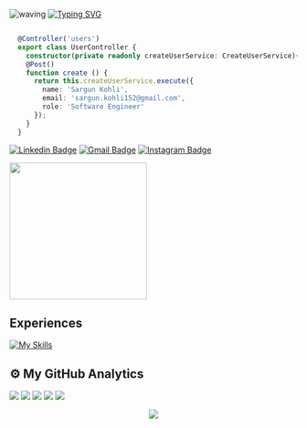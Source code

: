![waving](https://capsule-render.vercel.app/api?type=waving&height=200&text=Sir%20Lucas&fontAlignY=40&color=gradient)
[![Typing SVG](https://readme-typing-svg.herokuapp.com/?color=ffff&size=35&center=true&vCenter=true&width=1000&lines=Hey!+I'm+Lucas+Matheus;I+am+23yo;from+Maceió-Brazil;Software+Developer;Welcome!+:%29)](https://git.io/typing-svg)
```ts

  @Controller('users')
  export class UserController {
    constructor(private readonly createUserService: CreateUserService){ }
    @Post()
    function create () {
      return this.createUserService.execute({
        name: 'Sargun Kohli',
        email: 'sargun.kohli152@gmail.com',
        role: 'Software Engineer'
      });
    }
  }

```

[![Linkedin Badge](https://img.shields.io/badge/-sirlucasm-blue?style=flat-square&logo=Linkedin&logoColor=white&link=https://www.linkedin.com/in/sirlucasm//)](https://www.linkedin.com/in/sirlucasm/)
[![Gmail Badge](https://img.shields.io/badge/-lucasmatheus2021@gmail.com-c14438?style=flat-square&logo=Gmail&logoColor=white)](https://accounts.google.com/signin/v2/identifier?service=mail&passive=true&rm=false&continue=https%3A%2F%2Fmail.google.com%2Fmail%2F&ss=1&scc=1&ltmpl=default&ltmplcache=2&emr=1&osid=1&flowName=GlifWebSignIn&flowEntry=ServiceLogin)
[![Instagram Badge](https://img.shields.io/badge/@sirlucasm-%23E4405F.svg?style=flat&logo=instagram&logoColor=white&link=https://www.instagram.com/cleitonnnnnn//)](https://www.instagram.com/sirlucasm/)


<div>
 
<a height="150em" href="http://www.github.com/sirlucasm"><img height='240em' src='https://github-readme-streak-stats.herokuapp.com?user=sirlucasm&theme=midnight-purple&date_format=j%20M%5B%20Y%5D&fire=DD0000&ring=52DD81&dates=52DD81&stroke=ABCFDD' /></a>

</div>

## Experiences
 
[![My Skills](https://skillicons.dev/icons?i=nextjs,react,js,ts,html,css,nodejs,mysql,mongodb,redux,bootstrap,docker,vscode,powershell,bash,git,github,jest,tailwindcss,postgres,express,vercel,reactnative&perline=6)](https://skillicons.dev)

## ⚙️  My GitHub Analytics

![](http://github-profile-summary-cards.vercel.app/api/cards/profile-details?username=sirlucasm&theme=github_dark)
![](http://github-profile-summary-cards.vercel.app/api/cards/repos-per-language?username=sirlucasm&theme=github_dark)
![](http://github-profile-summary-cards.vercel.app/api/cards/most-commit-language?username=sirlucasm&theme=github_dark)
![](http://github-profile-summary-cards.vercel.app/api/cards/stats?username=sirlucasm&theme=github_dark)
![](http://github-profile-summary-cards.vercel.app/api/cards/productive-time?username=sirlucasm&theme=github_dark&utcOffset=-3)

<div align="center">
  <img src="https://profile-counter.glitch.me/sirlucasm/count.svg?"  />
</div>

